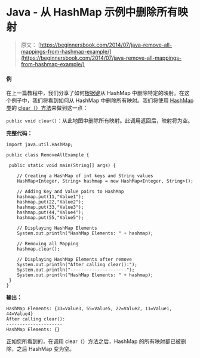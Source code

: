 # Java - 从 HashMap 示例中删除所有映射

> 原文： [https://beginnersbook.com/2014/07/java-remove-all-mappings-from-hashmap-example/](https://beginnersbook.com/2014/07/java-remove-all-mappings-from-hashmap-example/)

#### 例

在上一篇教程中，我们分享了如何[根据键](https://beginnersbook.com/2014/07/java-remove-mapping-from-hashmap-example/ "Java – Remove mapping from HashMap example")从 HashMap 中删除特定的映射。在这个例子中，我们将看到如何从 HashMap 中删除所有映射。我们将使用 [HashMap 类](https://beginnersbook.com/2013/12/hashmap-in-java-with-example/ "HashMap in Java with Example")的 [clear（）方法](https://docs.oracle.com/javase/7/docs/api/java/util/HashMap.html#clear())来做到这一点：

`public void clear()`：从此地图中删除所有映射。此调用返回后，映射将为空。

**完整代码：**

```
import java.util.HashMap;

public class RemoveAllExample {

 public static void main(String[] args) {

    // Creating a HashMap of int keys and String values
    HashMap<Integer, String> hashmap = new HashMap<Integer, String>();

    // Adding Key and Value pairs to HashMap
    hashmap.put(11,"Value1");
    hashmap.put(22,"Value2");
    hashmap.put(33,"Value3");
    hashmap.put(44,"Value4");
    hashmap.put(55,"Value5");

    // Displaying HashMap Elements
    System.out.println("HashMap Elements: " + hashmap);

    // Removing all Mapping
    hashmap.clear();

    // Displaying HashMap Elements after remove
    System.out.println("After calling clear():");
    System.out.println("---------------------");
    System.out.println("HashMap Elements: " + hashmap); 
 }
}
```

**输出：**

```
HashMap Elements: {33=Value3, 55=Value5, 22=Value2, 11=Value1, 44=Value4}
After calling clear():
---------------------
HashMap Elements: {}
```

正如您所看到的，在调用 clear（）方法之后，HashMap 的所有映射都已被删除，之后 HashMap 变为空。